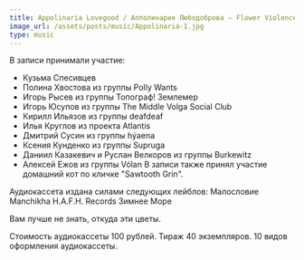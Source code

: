 ```yaml
---
title: Appolinaria Lovegood / Апполинария Любодоброва – Flower Violence (Tape Trackography) 
image_url: /assets/posts/music/Appolinaria-1.jpg
type: music
---
```

В записи принимали участие: 
- Кузьма Спесивцев 
- Полина Хвостова из группы Polly Wants 
- Игорь Рысев из группы Топограф! Землемер 
- Игорь Юсупов из группы The Middle Volga Social Club 
- Кирилл Ильязов из группы deafdeaf 
- Илья Круглов из проекта Atlantis 
- Дмитрий Сусин из группы hýaena 
- Ксения Кунденко из группы Supruga 
- Даниил Казакевич и Руслан Велкоров из группы Burkewitz 
- Алексей Ежов из группы Vólan 
В записи также принял участие домашний кот по кличке "Sawtooth Grin". 

Аудиокассета издана силами следующих лейблов: 
Малословие 
Manchikha 
H.A.F.H. Records 
Зимнее Море 

Вам лучше не знать, откуда эти цветы. 

Стоимость аудиокассеты 100 рублей. Тираж 40 экземпляров. 10 видов оформления аудиокассеты. 
